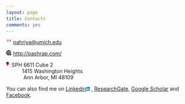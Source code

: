 ```yaml
---
layout: page
title: Contacts
comments: yes
---
```




[<img align="left" src="/media/image/gmail.jpg" height="3%" width="3%">](pahriya@umich.edu)  <pahriya@umich.edu><br/>

[<img align="left" src="/media/image/website.png" height="3%" width="3%">](http://pashrap.com/)  <http://pashrap.com/><br/>

<img align="left" src="/media/image/address.png" height="3%" width="3%"> SPH 6611 Cube 2
 <br/>            1415 Washington Heights
 <br/>              Ann Arbor, MI 48109
 
 You can also find me on [Linkedin<img src="/media/image/linkedin.png" width="10" height="10">](https://www.linkedin.com/in/pahriya-ashrap-paheliya-aixilafu-084900108/)
, [ResearchGate](https://www.researchgate.net/profile/Paheliya_Aixilafu), [Google Scholar](https://scholar.google.com/citations?user=O83SoRkAAAAJ&hl=en) and [Facebook](https://www.facebook.com/paheliya.aixilafu).


